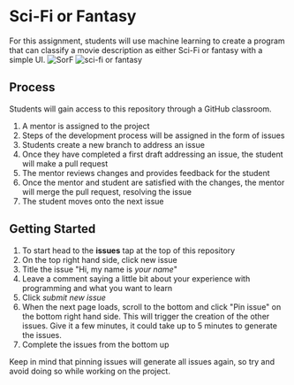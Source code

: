 # Sci-Fi or Fantasy
For this assignment, students will use machine learning to create a program that can classify a movie description as either Sci-Fi or fantasy with a simple UI.
![SorF](https://user-images.githubusercontent.com/45152371/87979827-804ac180-ca87-11ea-9ddd-ed7e340d9685.gif)
![sci-fi or fantasy](https://user-images.githubusercontent.com/45152371/87735359-25188680-c78a-11ea-83bf-fb11884686bf.png)

## Process
Students will gain access to this repository through a GitHub classroom.

1. A mentor is assigned to the project
2. Steps of the development process will be assigned in the form of issues
3. Students create a new branch to address an issue
4. Once they have completed a first draft addressing an issue, the student will make a pull request
5. The mentor reviews changes and provides feedback for the student
6. Once the mentor and student are satisfied with the changes, the mentor will merge the pull request, resolving the issue
7. The student moves onto the next issue

## Getting Started
1. To start head to the **issues** tap at the top of this repository
2. On the top right hand side, click new issue
3. Title the issue "Hi, my name is *your name*"
4. Leave a comment saying a little bit about your experience with programming and what you want to learn
5. Click *submit new issue*
6. When the next page loads, scroll to the bottom and click "Pin issue" on the bottom right hand side. This will trigger the creation of the other issues. Give it a few minutes, it could take up to 5 minutes to generate the issues.
7. Complete the issues from the bottom up

Keep in mind that pinning issues will generate all issues again, so try and avoid doing so while working on the project.
